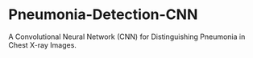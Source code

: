 # Pneumonia-Detection-CNN
A Convolutional Neural Network (CNN) for Distinguishing Pneumonia in Chest X-ray Images.

